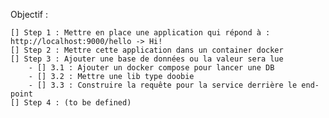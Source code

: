 Objectif : 

    [] Step 1 : Mettre en place une application qui répond à : http://localhost:9000/hello -> Hi!
    [] Step 2 : Mettre cette application dans un container docker
    [] Step 3 : Ajouter une base de données ou la valeur sera lue 
        - [] 3.1 : Ajouter un docker compose pour lancer une DB
        - [] 3.2 : Mettre une lib type doobie 
        - [] 3.3 : Construire la requête pour la service derrière le end-point
    [] Step 4 : (to be defined)